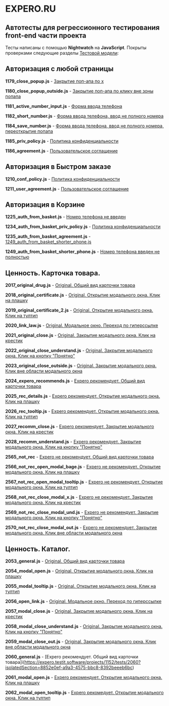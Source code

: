 #  EXPERO.RU

## Автотесты для регрессионного тестирования front-end части проекта

Тесты написаны с помощью **Nightwatch** на **JavaScript**. Покрыты проверками следующие разделы [Тестовой модели](https://expero.testit.software//projects/1152/tests?isolatedSection=3aac9e51-e7f5-4bc0-b77d-b90d5f855642):

## Авторизация с любой страницы

**1179_close_popup.js** - [Закрытие поп-апа по х](https://expero.testit.software/projects/1152/tests/1179?isolatedSection=20820c8f-f5d9-40c6-b21a-8d3e071a7f98)

**1180_close_popup_outside.js** - [Закрытие поп-апа по клику вне зоны попапа](https://expero.testit.software/projects/1152/tests/1180?isolatedSection=20820c8f-f5d9-40c6-b21a-8d3e071a7f98)

**1181_active_number_input.js** - [Форма ввода телефона](https://expero.testit.software/projects/1152/tests/1181?isolatedSection=20820c8f-f5d9-40c6-b21a-8d3e071a7f98)

**1182_short_number.js** - [Форма ввода телефона, ввод не полного номера](https://expero.testit.software/projects/1152/tests/1182?isolatedSection=20820c8f-f5d9-40c6-b21a-8d3e071a7f98)

**1184_save_number.js** - [Форма ввода телефона, ввод не полного номера, переоткрытие попапа](https://expero.testit.software/projects/1152/tests/1184?isolatedSection=20820c8f-f5d9-40c6-b21a-8d3e071a7f98)

**1185_priv_policy.js** - [Политика конфиденциальности](https://expero.testit.software/projects/1152/tests/1185?isolatedSection=20820c8f-f5d9-40c6-b21a-8d3e071a7f98)

**1186_agreement.js** - [Пользовательское соглащение](https://expero.testit.software/projects/1152/tests/1186?isolatedSection=20820c8f-f5d9-40c6-b21a-8d3e071a7f98)

## Авторизация в Быстром заказе

**1210_conf_policy.js** - [Политика конфиденциальности](https://expero.testit.software/projects/1152/tests/1210?isolatedSection=e552b5ab-3bfa-4c46-b594-ee8fa04b6db3)

**1211_user_agreement.js** - [Пользовательское соглашение](https://expero.testit.software/projects/1152/tests/1211?isolatedSection=e552b5ab-3bfa-4c46-b594-ee8fa04b6db3)

## Авторизация в Корзине

**1225_auth_from_basket.js** - [Номер телефона не введен](https://expero.testit.software/projects/1152/tests/1225?isolatedSection=a0776b0b-e36f-4db7-bd08-f17adeb37944)

**1234_auth_from_basket_priv_policy.js** - [Политика конфиденциальности](https://expero.testit.software/projects/1152/tests/1234?isolatedSection=a0776b0b-e36f-4db7-bd08-f17adeb37944)

**1235_auth_from_basket_agreement.js** - [1249_auth_from_basket_shorter_phone.js](https://expero.testit.software/projects/1152/tests/1235?isolatedSection=a0776b0b-e36f-4db7-bd08-f17adeb37944)

**1249_auth_from_basket_shorter_phone.js** - [Номер телефона  введен не полностью](https://expero.testit.software/projects/1152/tests/1249?isolatedSection=a0776b0b-e36f-4db7-bd08-f17adeb37944)

## Ценность. Карточка товара.

**2017_original_drug.js** - [Original. Общий вид карточки товара](https://expero.testit.software/projects/1152/tests/2017?isolatedSection=6c898f74-64c1-43fb-92bf-1eccf8a6e712)

**2018_original_certificate.js** - [Original. Открытие модального окна. Клик на плашку](https://expero.testit.software/projects/1152/tests/2018?isolatedSection=6c898f74-64c1-43fb-92bf-1eccf8a6e712)

**2019_original_certificate_2.js** - [Original. Открытие модального окна.  Клик на тултип](https://expero.testit.software/projects/1152/tests/2019?isolatedSection=6c898f74-64c1-43fb-92bf-1eccf8a6e712)

**2020_link_law.js** - [Original. Модальное окно. Переход по гиперссылке](https://expero.testit.software/projects/1152/tests/2020?isolatedSection=6c898f74-64c1-43fb-92bf-1eccf8a6e712)

**2021_original_close.js** - [Original. Закрытие модального окна. Клик на крестик](https://expero.testit.software/projects/1152/tests/2021?isolatedSection=6c898f74-64c1-43fb-92bf-1eccf8a6e712)

**2022_original_close_understand.js** - [Original. Закрытие модального окна. Клик на кнопку "Понятно"](https://expero.testit.software/projects/1152/tests/2022?isolatedSection=6c898f74-64c1-43fb-92bf-1eccf8a6e712)

**2023_original_close_outside.js** - [Original. Закрытие модального окна. Клик вне области модального окна](https://expero.testit.software/projects/1152/tests/2023?isolatedSection=6c898f74-64c1-43fb-92bf-1eccf8a6e712)

**2024_expero_recommends.js** - [Expero рекомендует. Общий вид карточки товара](https://expero.testit.software/projects/1152/tests/2024?isolatedSection=6c898f74-64c1-43fb-92bf-1eccf8a6e712)

**2025_rec_details.js** - [Expero рекомендует. Открытие модального окна. Клик на плашку](https://expero.testit.software/projects/1152/tests/2025?isolatedSection=6c898f74-64c1-43fb-92bf-1eccf8a6e712)

**2026_rec_tooltip.js** - [Expero рекомендует. Открытие модального окна. Клик на тултип](https://expero.testit.software/projects/1152/tests/2026?isolatedSection=6c898f74-64c1-43fb-92bf-1eccf8a6e712)

**2027_recomm_close.js** - [Expero рекомендует. Закрытие модального окна. Клик на крестик](https://expero.testit.software/projects/1152/tests/2027?isolatedSection=6c898f74-64c1-43fb-92bf-1eccf8a6e712)

**2028_recomm_understand.js** - [Expero рекомендует. Закрытие модального окна. Клик на кнопку "Понятно"](https://expero.testit.software/projects/1152/tests/2028?isolatedSection=6c898f74-64c1-43fb-92bf-1eccf8a6e712)

**2565_not_rec** - [Expero не рекомендует. Общий вид карточки товара](https://expero.testit.software/projects/1152/tests/2565?isolatedSection=6c898f74-64c1-43fb-92bf-1eccf8a6e712)

**2566_not_rec_open_modal_bage.js** - [Expero не рекомендует. Открытие модального окна. Клик на плашку](https://expero.testit.software/projects/1152/tests/2566?isolatedSection=6c898f74-64c1-43fb-92bf-1eccf8a6e712)

**2567_not_rec_open_modal_tooltip.js** - [Expero не рекомендует. Открытие модального окна. Клик на тултип](https://expero.testit.software/projects/1152/tests/2567?isolatedSection=6c898f74-64c1-43fb-92bf-1eccf8a6e712)

**2568_not_rec_close_modal_x.js** - [Expero не рекомендует. Закрытие модального окна. Клик на крестик](https://expero.testit.software/projects/1152/tests/2568?isolatedSection=6c898f74-64c1-43fb-92bf-1eccf8a6e712)

**2569_not_rec_close_modal_und.js** - [Expero не рекомендует. Закрытие модального окна. Клик на кнопку "Понятно"](https://expero.testit.software/projects/1152/tests/2569?isolatedSection=6c898f74-64c1-43fb-92bf-1eccf8a6e712)

**2570_not_rec_close_modal_out.js** - [Expero не рекомендует. Закрытие модального окна. Клик вне области модального окна](https://expero.testit.software/projects/1152/tests/2570?isolatedSection=6c898f74-64c1-43fb-92bf-1eccf8a6e712)

## Ценность. Каталог.

**2053_general.js** - [Original. Общий вид карточки товара](https://expero.testit.software/projects/1152/tests/2053?isolatedSection=8852e0ef-a9a3-4575-bbc8-8392beeeb6bc)

**2054_modal_open.js** - [Original. Открытие модального окна. Клик на плашку](https://expero.testit.software/projects/1152/tests/2054?isolatedSection=8852e0ef-a9a3-4575-bbc8-8392beeeb6bc)

**2055_modal_tooltip.js** - [Original. Открытие модального окна.  Клик на тултип](https://expero.testit.software/projects/1152/tests/2055?isolatedSection=8852e0ef-a9a3-4575-bbc8-8392beeeb6bc)

**2056_open_link.js** - [Original. Модальное окно. Переход по гиперссылке](https://expero.testit.software/projects/1152/tests/2056?isolatedSection=8852e0ef-a9a3-4575-bbc8-8392beeeb6bc)

**2057_modal_close.js** - [Original. Закрытие модального окна. Клик на крестик](https://expero.testit.software/projects/1152/tests/2057?isolatedSection=8852e0ef-a9a3-4575-bbc8-8392beeeb6bc)

**2058_modal_close_understand.js** - [Original. Закрытие модального окна. Клик на кнопку "Понятно"](https://expero.testit.software/projects/1152/tests/2058?isolatedSection=8852e0ef-a9a3-4575-bbc8-8392beeeb6bc)

**2059_modal_close_out.js** - [Original. Закрытие модального окна. Клик вне области модального окна](https://expero.testit.software/projects/1152/tests/2059?isolatedSection=8852e0ef-a9a3-4575-bbc8-8392beeeb6bc)

**2060_general.js** - [Expero рекомендует. Общий вид карточки товара]i(https://expero.testit.software/projects/1152/tests/2060?isolatedSection=8852e0ef-a9a3-4575-bbc8-8392beeeb6bc)

**2061_modal_open.js** - [Expero рекомендует. Открытие модального окна. Клик на плашку](https://expero.testit.software/projects/1152/tests/2061?isolatedSection=8852e0ef-a9a3-4575-bbc8-8392beeeb6bc)

**2062_modal_open_tooltip.js** - [Expero рекомедует. Открытие модального окна. Клик на тултип](https://expero.testit.software/projects/1152/tests/2062?isolatedSection=8852e0ef-a9a3-4575-bbc8-8392beeeb6bc)

